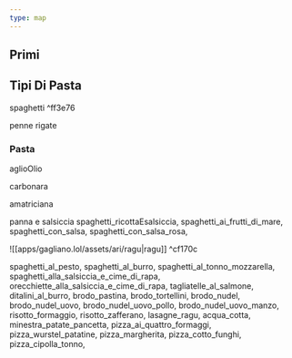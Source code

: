 ```yaml
---
type: map
---
```

## Primi

## Tipi Di Pasta

spaghetti ^ff3e76

penne rigate
### Pasta

aglioOlio

carbonara

amatriciana

panna e salsiccia
spaghetti_ricottaEsalsiccia,
spaghetti_ai_frutti_di_mare,
spaghetti_con_salsa,
spaghetti_con_salsa_rosa,

![[apps/gagliano.lol/assets/ari/ragu|ragu]]
^cf170c

spaghetti_al_pesto,
spaghetti_al_burro,
spaghetti_al_tonno_mozzarella,
spaghetti_alla_salsiccia_e_cime_di_rapa,
orecchiette_alla_salsiccia_e_cime_di_rapa,
tagliatelle_al_salmone,
ditalini_al_burro,
brodo_pastina,
brodo_tortellini,
brodo_nudel,
brodo_nudel_uovo,
brodo_nudel_uovo_pollo,
brodo_nudel_uovo_manzo,
risotto_formaggio,
risotto_zafferano,
lasagne_ragu,
acqua_cotta,
minestra_patate_pancetta,
pizza_ai_quattro_formaggi,
pizza_wurstel_patatine,
pizza_margherita,
pizza_cotto_funghi,
pizza_cipolla_tonno,